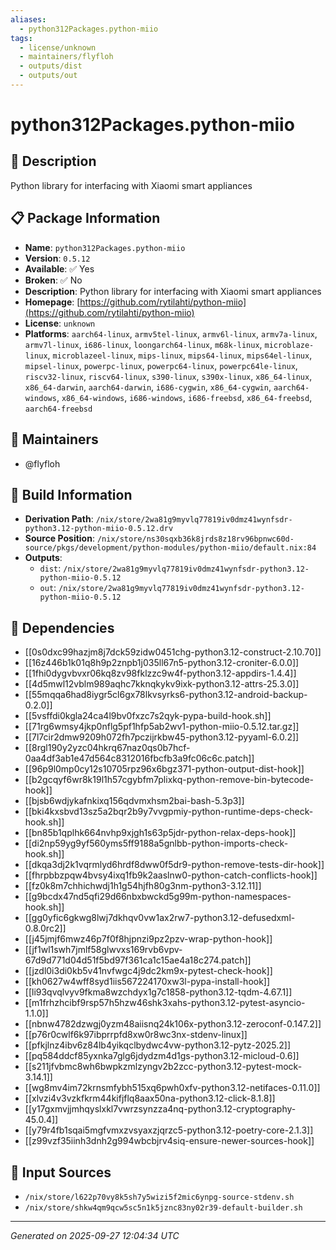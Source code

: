 ```yaml
---
aliases:
  - python312Packages.python-miio
tags:
  - license/unknown
  - maintainers/flyfloh
  - outputs/dist
  - outputs/out
---
```


# python312Packages.python-miio

## 📝 Description

Python library for interfacing with Xiaomi smart appliances

## 📋 Package Information

- **Name**: `python312Packages.python-miio`
- **Version**: `0.5.12`
- **Available**: ✅ Yes
- **Broken**: ✅ No
- **Description**: Python library for interfacing with Xiaomi smart appliances
- **Homepage**: [https://github.com/rytilahti/python-miio](https://github.com/rytilahti/python-miio)
- **License**: `unknown`
- **Platforms**: `aarch64-linux`, `armv5tel-linux`, `armv6l-linux`, `armv7a-linux`, `armv7l-linux`, `i686-linux`, `loongarch64-linux`, `m68k-linux`, `microblaze-linux`, `microblazeel-linux`, `mips-linux`, `mips64-linux`, `mips64el-linux`, `mipsel-linux`, `powerpc-linux`, `powerpc64-linux`, `powerpc64le-linux`, `riscv32-linux`, `riscv64-linux`, `s390-linux`, `s390x-linux`, `x86_64-linux`, `x86_64-darwin`, `aarch64-darwin`, `i686-cygwin`, `x86_64-cygwin`, `aarch64-windows`, `x86_64-windows`, `i686-windows`, `i686-freebsd`, `x86_64-freebsd`, `aarch64-freebsd`
## 👥 Maintainers

- @flyfloh


## 🔧 Build Information

- **Derivation Path**: `/nix/store/2wa81g9myvlq77819iv0dmz41wynfsdr-python3.12-python-miio-0.5.12.drv`
- **Source Position**: `/nix/store/ns30sqxb36k8jrds8z18rv96bpnwc60d-source/pkgs/development/python-modules/python-miio/default.nix:84`
- **Outputs**:
  - `dist`:  `/nix/store/2wa81g9myvlq77819iv0dmz41wynfsdr-python3.12-python-miio-0.5.12`
  - `out`:  `/nix/store/2wa81g9myvlq77819iv0dmz41wynfsdr-python3.12-python-miio-0.5.12`

## 🔗 Dependencies

- [[0s0dxc99hazjm8j7dck59zidw0451chg-python3.12-construct-2.10.70]]
- [[16z446b1k01q8h9p2znpb1j035ll67n5-python3.12-croniter-6.0.0]]
- [[1fhi0dygvbvxr06kq8zv98fklzzc9w4f-python3.12-appdirs-1.4.4]]
- [[4d5mwl12vblm989aqhc7kknqkykv9ixk-python3.12-attrs-25.3.0]]
- [[55mqqa6had8iygr5cl6gx78lkvsyrks6-python3.12-android-backup-0.2.0]]
- [[5vsffdi0kgla24ca4l9bv0fxzc7s2qyk-pypa-build-hook.sh]]
- [[71rg6wmsy4jkp0nflg5pf1hfp5ab2wv1-python-miio-0.5.12.tar.gz]]
- [[7l7cir2dmw9209h072fh7pczijrkbw45-python3.12-pyyaml-6.0.2]]
- [[8rgl190y2yzc04hkrq67naz0qs0b7hcf-0aa4df3ab1e47d564c8312016fbcfb3a9fc06c6c.patch]]
- [[96p9l0mp0cy12s10705rpz96x6bgz371-python-output-dist-hook]]
- [[b2gcqyf6wr8k19l1h57cgybfm7plixkq-python-remove-bin-bytecode-hook]]
- [[bjsb6wdjykafnkixq156qdvmxhsm2bai-bash-5.3p3]]
- [[bki4kxsbvd13sz5a2bqr2b9y7vvgpmiy-python-runtime-deps-check-hook.sh]]
- [[bn85b1qplhk664nvhp9xjgh1s63p5jdr-python-relax-deps-hook]]
- [[di2np59yg9yf560yms5ff9188a5gnlbb-python-imports-check-hook.sh]]
- [[dkqa3dj2k1vqrmlyd6hrdf8dww0f5dr9-python-remove-tests-dir-hook]]
- [[fhrpbbzpqw4bvsy4ixq1fb9k2aaslnw0-python-catch-conflicts-hook]]
- [[fz0k8m7chhichwdj1h1g54hjfh80g3nm-python3-3.12.11]]
- [[g9bcdx47nd5qfi29d66nbxbwckd5g99m-python-namespaces-hook.sh]]
- [[gg0yfic6gkwg8lwj7dkhqv0vw1ax2rw7-python3.12-defusedxml-0.8.0rc2]]
- [[j45jmjf6mwz46p7f0f8hjpnzi9pz2pzv-wrap-python-hook]]
- [[jf1wl1swh7jmlf58glwvxs169rvb6vpv-67d9d771d04d51f5bd97f361ca1c15ae4a18c274.patch]]
- [[jzdl0i3di0kb5v41nvfwgc4j9dc2km9x-pytest-check-hook]]
- [[kh0627w4wff8syd1iis567224170xw3l-pypa-install-hook]]
- [[li93qvqlvyv9fkma8wzchdyx1g7c1858-python3.12-tqdm-4.67.1]]
- [[m1frhzhcibf9rsp57h5hzw46shk3xahs-python3.12-pytest-asyncio-1.1.0]]
- [[nbnw4782dzwgj0yzm48aiisnq24k106x-python3.12-zeroconf-0.147.2]]
- [[p76r0cwlf6k97ibprrpfd8xw0r8wc3nx-stdenv-linux]]
- [[pfkjlnz4ibv6z84lb4yikqclbydwc4vw-python3.12-pytz-2025.2]]
- [[pq584ddcf85yxnka7glg6jdydzm4d1gs-python3.12-micloud-0.6]]
- [[s211jfvbmc8wh6bwpkzmlzyngv2b2zcc-python3.12-pytest-mock-3.14.1]]
- [[wg8mv4im72krnsmfybh515xq6pwh0xfv-python3.12-netifaces-0.11.0]]
- [[xlvzi4v3vzkfkrm44kifjflq8aax50na-python3.12-click-8.1.8]]
- [[y17gxmvjjmhqyslxkl7vwrzsynzza4nq-python3.12-cryptography-45.0.4]]
- [[y79r4fb1sqai5mgfvmxzvsyaxzjqrzc5-python3.12-poetry-core-2.1.3]]
- [[z99vzf35iinh3dnh2g994wbcbjrv4siq-ensure-newer-sources-hook]]

## 📁 Input Sources

- `/nix/store/l622p70vy8k5sh7y5wizi5f2mic6ynpg-source-stdenv.sh`
- `/nix/store/shkw4qm9qcw5sc5n1k5jznc83ny02r39-default-builder.sh`

---
*Generated on 2025-09-27 12:04:34 UTC*
